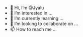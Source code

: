 - 👋 Hi, I’m @Jyalu
- 👀 I’m interested in ...
- 🌱 I’m currently learning ...
- 💞️ I’m looking to collaborate on ...
- 📫 How to reach me ...

<!---
Jyalu/Jyalu is a ✨ special ✨ repository because its `README.md` (this file) appears on your GitHub profile.
You can click the Preview link to take a look at your changes.
--->
